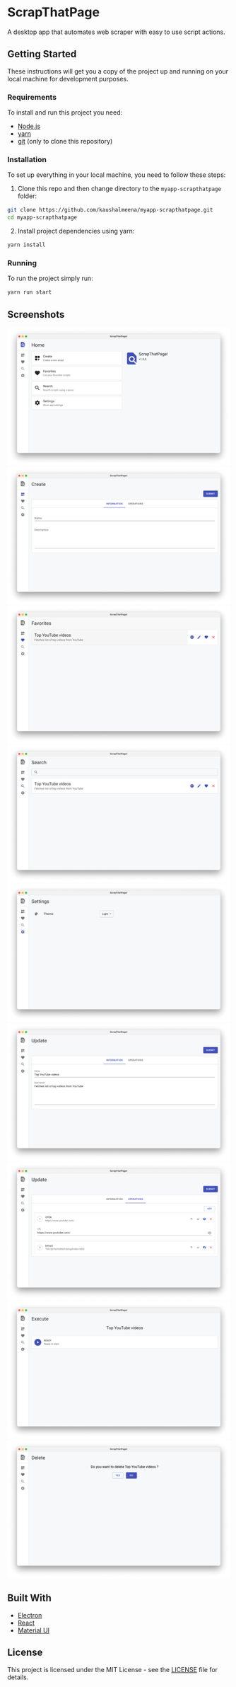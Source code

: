 # ScrapThatPage

A desktop app that automates web scraper with easy to use script actions.

## Getting Started

These instructions will get you a copy of the project up and running on your local machine for development purposes.

### Requirements

To install and run this project you need:

- [Node.js](https://nodejs.org/ "Node.js")
- [yarn](https://classic.yarnpkg.com/lang/en/docs/install/ "yarn") 
- [git](https://git-scm.com/downloads "git") (only to clone this repository)

### Installation

To set up everything in your local machine, you need to follow these steps:

1. Clone this repo and then change directory to the `myapp-scrapthatpage` folder:

```bash
git clone https://github.com/kaushalmeena/myapp-scrapthatpage.git
cd myapp-scrapthatpage
```

2. Install project dependencies using yarn:

```bash
yarn install
```

### Running

To run the project simply run:

```bash
yarn run start
```

## Screenshots

<img src="./screenshots/Home.png"> 
<img src="./screenshots/Create.png">
<img src="./screenshots/Favorites.png">
<img src="./screenshots/Search.png">
<img src="./screenshots/Settings.png">
<img src="./screenshots/UpdateInformation.png">
<img src="./screenshots/UpdateOperations.png">
<img src="./screenshots/Execute.png">
<img src="./screenshots/Delete.png">

## Built With

- [Electron](https://www.electronjs.org/)
- [React](https://reactjs.org/)
- [Material UI](https://mui.com/)

## License

This project is licensed under the MIT License - see the [LICENSE](LICENSE) file for details.
